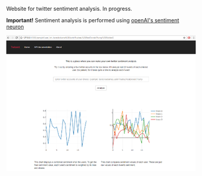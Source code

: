 Website for twitter sentiment analysis. 
In progress.

**Important!** Sentiment analysis is performed using [openAI's sentiment neuron](https://blog.openai.com/unsupervised-sentiment-neuron/)

![Text](website_scr.bmp)
